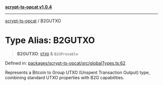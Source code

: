 [**scrypt-ts-opcat v1.0.4**](../README.md)

***

[scrypt-ts-opcat](../README.md) / B2GUTXO

# Type Alias: B2GUTXO

> **B2GUTXO**: [`UTXO`](../interfaces/UTXO.md) & `B2GProvable`

Defined in: [packages/scrypt-ts-opcat/src/globalTypes.ts:62](https://github.com/OPCAT-Labs/ts-tools/blob/528986f3e4ac436a160988491680cf191c0bf231/packages/scrypt-ts-opcat/src/globalTypes.ts#L62)

Represents a Bitcoin to Group UTXO (Unspent Transaction Output) type,
combining standard UTXO properties with B2G capabilities.
